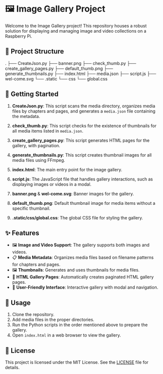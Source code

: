 # 🖼️ Image Gallery Project

Welcome to the Image Gallery project! This repository houses a robust solution for displaying and managing image and video collections on a Raspberry Pi.

## 📂 Project Structure

.
├── CreateJson.py
├── banner.png
├── check_thumb.py
├── create_gallery_pages.py
├── default_thumb.png
├── generate_thumbnails.py
├── index.html
├── media.json
├── script.js
├── wel-come.svg
└── .static
└── css
└── global.css


## 🚀 Getting Started

1. **CreateJson.py**: This script scans the media directory, organizes media files by chapters and pages, and generates a `media.json` file containing the metadata.

2. **check_thumb.py**: This script checks for the existence of thumbnails for all media items listed in `media.json`.

3. **create_gallery_pages.py**: This script generates HTML pages for the gallery, with pagination.

4. **generate_thumbnails.py**: This script creates thumbnail images for all media files using FFmpeg.

5. **index.html**: The main entry point for the image gallery.

6. **script.js**: The JavaScript file that handles gallery interactions, such as displaying images or videos in a modal.

7. **banner.png** & **wel-come.svg**: Banner images for the gallery.

8. **default_thumb.png**: Default thumbnail image for media items without a specific thumbnail.

9. **.static/css/global.css**: The global CSS file for styling the gallery.

## ✨ Features

- 🖼️ **Image and Video Support**: The gallery supports both images and videos.
- 📋 **Media Metadata**: Organizes media files based on filename patterns for chapters and pages.
- 🖼️ **Thumbnails**: Generates and uses thumbnails for media files.
- 📃 **HTML Gallery Pages**: Automatically creates paginated HTML gallery pages.
- 🎯 **User-Friendly Interface**: Interactive gallery with modal and navigation.

## 📌 Usage

1. Clone the repository.
2. Add media files in the proper directories.
3. Run the Python scripts in the order mentioned above to prepare the gallery.
4. Open `index.html` in a web browser to view the gallery.

## 📜 License

This project is licensed under the MIT License. See the [LICENSE](LICENSE) file for details.
